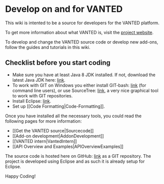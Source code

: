 # Develop on and for VANTED
This wiki is intented to be a source for developers for the VANTED platform. 

To get more information about what VANTED is, visit the [project website](http://vanted.org).

To develop and change the VANTED source code or develop new add-ons, follow the guides and tutorials in this wiki.

## Checklist before you start coding
* Make sure you have at least Java 8 JDK installed. If not, download the latest Java JDK here: [link](https://www.oracle.com/java/technologies/javase-downloads.html).
* To work with GIT on Windows you either install GIT-bash: [link](https://gitforwindows.org) (for command line users), or use SourceTree: [link](https://www.sourcetreeapp.com), a very nice graphical tool to work with GIT repositories. 
* Install Eclipse: [link](https://www.eclipse.org/downloads/packages).
* Set up [[Code Formatting|Code-Formatting]].

Once you have installed all the necessary tools, you could read the following pages for more information: 

* [[Get the VANTED source|Sourcecode]]
* [[Add-on development|AddonDevelopment]]
* [[VANTED intern|VantedIntern]]
* [[API Overview and Examples|APIOverviewExamples]]

The source code is hosted here on GitHub: [link](https://github.com/LSI-UniKonstanz/vanted) as a GIT repository. The project is developed using Eclipse and as such it is already setup for Eclipse. 


Happy Coding! 